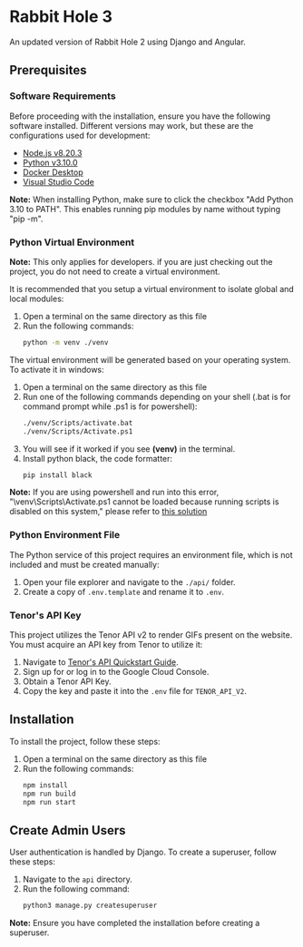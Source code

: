 # Rabbit Hole 3

An updated version of Rabbit Hole 2 using Django and Angular.

## Prerequisites

### Software Requirements

Before proceeding with the installation, ensure you have the following software installed. Different versions may work, but these are the configurations used for development:

- [Node.js v8.20.3](https://nodejs.org/en/download/prebuilt-installer)
- [Python v3.10.0](https://www.python.org/downloads/)
- [Docker Desktop](https://www.docker.com/products/docker-desktop/)
- [Visual Studio Code](https://code.visualstudio.com/)

**Note:** When installing Python, make sure to click the checkbox "Add Python 3.10 to PATH". This enables running pip modules by name without typing "pip -m".

### Python Virtual Environment

**Note:** This only applies for developers. if you are just checking out the project, you do not need to create a virtual environment.

It is recommended that you setup a virtual environment to isolate global and local modules:

1. Open a terminal on the same directory as this file
2. Run the following commands:
    ```bash
    python -m venv ./venv
    ```

The virtual environment will be generated based on your operating system. To activate it in windows:

1. Open a terminal on the same directory as this file
2. Run one of the following commands depending on your shell (.bat is for command prompt while .ps1 is for powershell):
    ```bash
    ./venv/Scripts/activate.bat
    ./venv/Scripts/Activate.ps1
    ```
3. You will see if it worked if you see **(venv)** in the terminal.
4. Install python black, the code formatter:
    ```bash
    pip install black
    ```

**Note:** If you are using powershell and run into this error, "\venv\Scripts\Activate.ps1 cannot be loaded because running scripts is disabled on this system,"
please refer to [this solution](https://stackoverflow.com/questions/64633727/how-to-fix-running-scripts-is-disabled-on-this-system) 

### Python Environment File

The Python service of this project requires an environment file, which is not included and must be created manually:

1. Open your file explorer and navigate to the `./api/` folder.
2. Create a copy of `.env.template` and rename it to `.env`.

### Tenor's API Key

This project utilizes the Tenor API v2 to render GIFs present on the website. You must acquire an API key from Tenor to utilize it:

1. Navigate to [Tenor's API Quickstart Guide](https://developers.google.com/tenor/guides/quickstart).
2. Sign up for or log in to the Google Cloud Console.
3. Obtain a Tenor API Key.
4. Copy the key and paste it into the `.env` file for `TENOR_API_V2`.

## Installation

To install the project, follow these steps:

1. Open a terminal on the same directory as this file
2. Run the following commands:
    ```bash
    npm install
    npm run build
    npm run start
    ```

## Create Admin Users

User authentication is handled by Django. To create a superuser, follow these steps:

1. Navigate to the `api` directory.
2. Run the following command:
    ```bash
    python3 manage.py createsuperuser
    ```

**Note:** Ensure you have completed the installation before creating a superuser.
